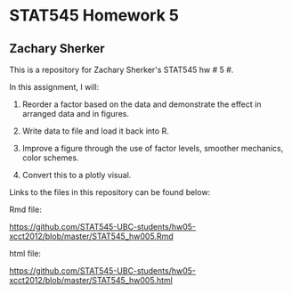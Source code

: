 # STAT545 Homework 5
## Zachary Sherker
This is a repository for Zachary Sherker's STAT545 hw # 5 #.

In this assignment, I will:

1) Reorder a factor based on the data and demonstrate the effect in arranged data and in figures.

2) Write data to file and load it back into R.

3) Improve a figure through the use of factor levels, smoother mechanics, color schemes.

4) Convert this to a plotly visual.

Links to the files in this repository can be found below:

Rmd file: 

https://github.com/STAT545-UBC-students/hw05-xcct2012/blob/master/STAT545_hw005.Rmd 

html file:

https://github.com/STAT545-UBC-students/hw05-xcct2012/blob/master/STAT545_hw005.html 
